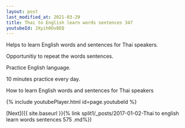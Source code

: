 ```yaml
---
layout: post
last_modified_at: 2021-03-29
title: Thai to English learn words sentences 347 
youtubeId: JXyih0Ov8EQ
---
```

 
 
Helps to learn English words and sentences for Thai speakers.

Opportunitiy to repeat the words sentences. 

Practice English language. 
 
10 minutes practice every day. 
 
How to learn English words and sentences for Thai speakers 
 
{% include youtubePlayer.html id=page.youtubeId %}
 
 
[Next]({{ site.baseurl }}{% link  split1/_posts/2017-01-02-Thai to english learn words sentences 575 .md%})
 
